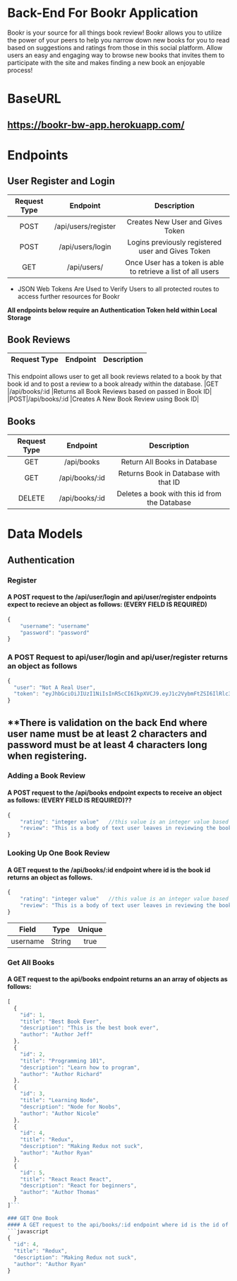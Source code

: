 # Back-End For Bookr Application


Bookr is your source for all things book review!  Bookr allows you to utilize the power of your peers to help you narrow down  new books for you to read based on suggestions and ratings from those in this social platform. Allow users an easy and engaging way to browse new books that invites them to participate with the site and makes finding a new book an enjoyable process!

# BaseURL 
## https://bookr-bw-app.herokuapp.com/

# Endpoints

## User Register and Login
|Request Type|	Endpoint	|Description|
|:---------:|:-----------:|:---------------:|
|POST	|/api/users/register|	Creates New User and Gives Token|
|POST	|/api/users/login	|Logins previously registered user and Gives Token|
|GET	|/api/users/	|Once User has a token is able to retrieve a list of all users|
* JSON Web Tokens Are Used to Verify Users to all protected routes to access further resources for Bookr

**All endpoints below require an Authentication Token held within Local Storage**
## Book Reviews
|Request Type	|Endpoint	|Description|
|:---------:|:-----------:|:--------------:|
This endpoint allows user to get all book reviews related to a book by that book id and to post a review to a book already within the database.
|GET	|/api/books/:id	|Returns all Book Reviews based on passed in Book ID|
|POST|/api/books/:id		|Creates A New Book Review using Book ID|

## Books
|Request Type	|Endpoint	|Description|
|:---------:|:----------:|:---------------:|
|GET|   /api/books	|Return All Books in Database|
|GET|	/api/books/:id|	Returns Book in Database with that ID|
|DELETE| /api/books/:id|Deletes a book with this id from the Database|
# Data Models

## Authentication
### Register

#### A POST request to the /api/user/login and api/user/register endpoints expect to recieve an object as follows: (EVERY FIELD IS REQUIRED)
```javascript
{
    "username": "username"
    "password": "password"
}
```
### A POST Request to api/user/login and api/user/register returns an object as follows
```javascript
{
  "user": "Not A Real User",
  "token": "eyJhbGciOiJIUzI1NiIsInR5cCI6IkpXVCJ9.eyJ1c2VybmFtZSI6IlRlc3QgVXNlcjkiLCJ1c2VyX2lkIjo1LCJpYXQiOjE1NzQxODU2MTksImV4cCI6MTU3NDI3MjAxOX0.svhPHRwLVlGlWPPhqN63FTh1prqfy2W7NnqG1v444ts"
}
```
**There is validation on the back End where user name must be at least 2 characters and password must be at least 4 characters long when registering.
------------------------------------------------
### Adding a Book Review
#### A POST request to the /api/books endpoint expects to receive an object as follows: (EVERY FIELD IS REQUIRED)??
```javascript
{
    "rating": "integer value"   //this value is an integer value based on # of stars user leaves in review
    "review": "This is a body of text user leaves in reviewing the book!"
}
```
### Looking Up One Book Review
#### A GET request to the /api/books/:id endpoint where id is the book id returns an object as follows.
```javascript
{
    "rating": "integer value"   //this value is an integer value based on # of stars user leaves in review
    "review": "This is a body of text user leaves in reviewing the book!"
}
```


|Field	 |  Type	 |	    Unique   |
|:------:|:----------:|:--------------:|
|username |	String	|  true	|

### Get All Books
#### A GET request to the api/books endpoint returns an an array of objects as follows:
```javascript
[
  {
    "id": 1,
    "title": "Best Book Ever",
    "description": "This is the best book ever",
    "author": "Author Jeff"
  },
  {
    "id": 2,
    "title": "Programming 101",
    "description": "Learn how to program",
    "author": "Author Richard"
  },
  {
    "id": 3,
    "title": "Learning Node",
    "description": "Node for Noobs",
    "author": "Author Nicole"
  },
  {
    "id": 4,
    "title": "Redux",
    "description": "Making Redux not suck",
    "author": "Author Ryan"
  },
  {
    "id": 5,
    "title": "React React React",
    "description": "React for beginners",
    "author": "Author Thomas"
  }
]```

### GET One Book
#### A GET request to the api/books/:id endpoint where id is the id of the individual book returns object as follows:
```javascript
{
  "id": 4,
  "title": "Redux",
  "description": "Making Redux not suck",
  "author": "Author Ryan"
}
```


